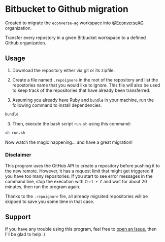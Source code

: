 # Bitbucket to Github migration

Created to migrate the `econverse-ag` workspace into [@EconverseAG](https://github.com/EconverseAG) organization.

Transfer every repostory in a given Bitbucket workspace to a defined Github organization.

## Usage

1. Download the repository either via git or its zipfile.

2. Create a file named `.repoignore` in the root of the repository and list the repostories name that you would like to ignore.
This file will also be used to keep track of the repositories that have already been transferred.

2. Assuming you already have Ruby and `bundle` in your machine, run the following command to install dependencies.
```bash
bundle
```

3. Then, execute the bash script `run.sh` using this command:
```bash
sh run.sh
```

Now watch the magic happening... and have a great migration!

### Disclaimer

This program uses the GitHub API to create a repository before pushing it to the new remote. However, it has a request limit that might get triggered if you have too many repositories.
If you start to see error messages in the command line, stop the execution with `Ctrl + C` and wait for about 20 minutes, then run the program again.

Thanks to the `.repoignore` file, all already migrated repositories will be skipped to save you some time in that case.

## Support

If you have any trouble using this program, feel free to [open an Issue](https://github.com/EduardoRodriguesF/bitbucket-to-github/issues/new), then I'll be glad to help :)
